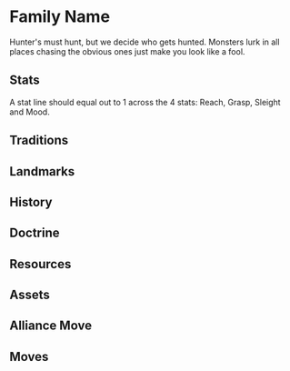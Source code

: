# Family Name

Hunter's must hunt, but we decide who gets hunted.  Monsters lurk in all places chasing the obvious ones just make you look like a fool.

## Stats

A stat line should equal out to 1 across the 4 stats: Reach, Grasp, Sleight and Mood.

## Traditions

## Landmarks

## History

## Doctrine

## Resources

## Assets

## Alliance Move

## Moves
